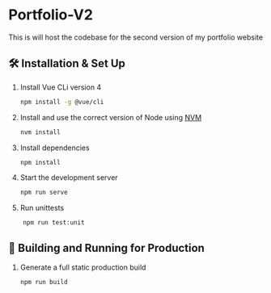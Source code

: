 # Portfolio-V2
This is will host the codebase for the second version of my portfolio website

## 🛠 Installation & Set Up

1. Install Vue CLi version 4

   ```sh
   npm install -g @vue/cli 
   ```
2. Install and use the correct version of Node using [NVM](https://github.com/nvm-sh/nvm)

   ```sh
   nvm install
   ```
3. Install dependencies

   ```sh
   npm install
   ```
4. Start the development server

   ```sh
   npm run serve
   ```
5. Run unittests
```sh
    npm run test:unit
```

## 🚀 Building and Running for Production

1. Generate a full static production build

   ```sh
   npm run build
   ```



